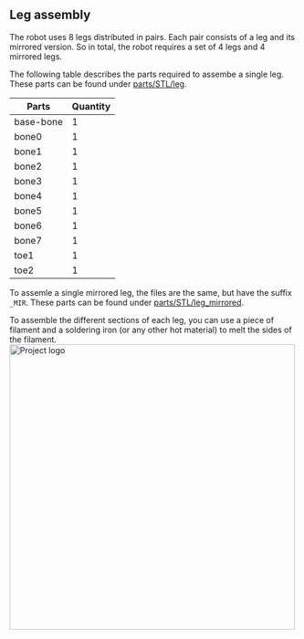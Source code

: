 ## Leg assembly

The robot uses 8 legs distributed in pairs. Each pair consists of a leg and its mirrored version. So in total, the robot requires a set of 4 legs and 4 mirrored legs.

The following table describes the parts required to assembe a single leg. These parts can be found under [parts/STL/leg](parts/STL/leg).

|Parts              | Quantity | 
|-------------------|----------|
| base-bone         |    1     |
| bone0             |    1     |
| bone1             |    1     |
| bone2             |    1     |
| bone3             |    1     |
| bone4             |    1     |
| bone5             |    1     |
| bone6             |    1     |
| bone7             |    1 	   |
| toe1              |    1 	   |
| toe2              |    1 	   |

To assemle a single mirrored leg, the files are the same, but have the suffix `_MIR`. These parts can be found under [parts/STL/leg_mirrored](parts/STL/leg_mirrored).

To assemble the different sections of each leg, you can use a piece of filament and a soldering iron (or any other hot material) to melt the sides of the filament.
<img width=500px src="images/assembly_smps.png" alt="Project logo"></a>
